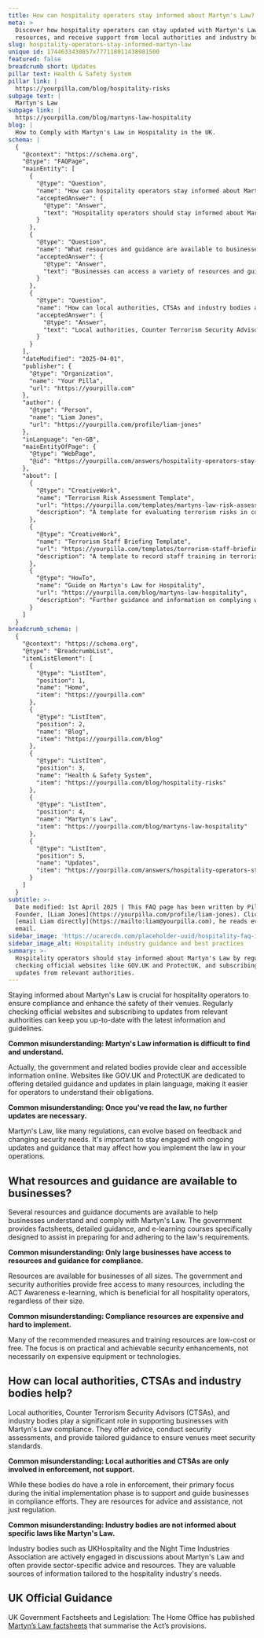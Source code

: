 ```yaml
---
title: How can hospitality operators stay informed about Martyn's Law?
meta: >
  Discover how hospitality operators can stay updated with Martyn's Law, access
  resources, and receive support from local authorities and industry bodies.
slug: hospitality-operators-stay-informed-martyn-law
unique id: 1744633430857x777118011438981500
featured: false
breadcrumb short: Updates
pillar text: Health & Safety System
pillar link: |
  https://yourpilla.com/blog/hospitality-risks
subpage text: |
  Martyn's Law
subpage link: |
  https://yourpilla.com/blog/martyns-law-hospitality
blog: |
  How to Comply with Martyn's Law in Hospitality in the UK.
schema: |
  {
    "@context": "https://schema.org",
    "@type": "FAQPage",
    "mainEntity": [
      {
        "@type": "Question",
        "name": "How can hospitality operators stay informed about Martyn's Law?",
        "acceptedAnswer": {
          "@type": "Answer",
          "text": "Hospitality operators should stay informed about Martyn's Law by regularly checking official websites like GOV.UK and ProtectUK, and subscribing to updates from relevant authorities. These platforms provide clear and accessible information, guidelines, and updates. It's crucial to remain engaged with ongoing guidance and updates to effectively implement the law in your operations."
        }
      },
      {
        "@type": "Question",
        "name": "What resources and guidance are available to businesses concerning Martyn's Law?",
        "acceptedAnswer": {
          "@type": "Answer",
          "text": "Businesses can access a variety of resources and guidance to comply with Martyn's Law. The government provides factsheets, detailed guidance, and e-learning courses through platforms like the ACT Awareness e-learning, which are beneficial for all sizes of hospitality operators. These resources are typically low-cost or free, focusing on practical security enhancements."
        }
      },
      {
        "@type": "Question",
        "name": "How can local authorities, CTSAs and industry bodies assist in compliance with Martyn's Law?",
        "acceptedAnswer": {
          "@type": "Answer",
          "text": "Local authorities, Counter Terrorism Security Advisors (CTSAs), and industry bodies such as UKHospitality and the Night Time Industries Association provide significant support in Martyn's Law compliance. They offer advice, conduct security assessments, and provide tailored guidance to help venues comply with security standards. These bodies are crucial in both support and regulation aspects."
        }
      }
    ],
    "dateModified": "2025-04-01",
    "publisher": {
      "@type": "Organization",
      "name": "Your Pilla",
      "url": "https://yourpilla.com"
    },
    "author": {
      "@type": "Person",
      "name": "Liam Jones",
      "url": "https://yourpilla.com/profile/liam-jones"
    },
    "inLanguage": "en-GB",
    "mainEntityOfPage": {
      "@type": "WebPage",
      "@id": "https://yourpilla.com/answers/hospitality-operators-stay-informed-martyn-law"
    },
    "about": [
      {
        "@type": "CreativeWork",
        "name": "Terrorism Risk Assessment Template",
        "url": "https://yourpilla.com/templates/martyns-law-risk-assessment",
        "description": "A template for evaluating terrorism risks in compliance with Martyn's Law, helping businesses decide on control measures."
      },
      {
        "@type": "CreativeWork",
        "name": "Terrorism Staff Briefing Template",
        "url": "https://yourpilla.com/templates/terrorism-staff-briefing",
        "description": "A template to record staff training in terrorism awareness and preparedness, complying with Martyn's Law requirements."
      },
      {
        "@type": "HowTo",
        "name": "Guide on Martyn's Law for Hospitality",
        "url": "https://yourpilla.com/blog/martyns-law-hospitality",
        "description": "Further guidance and information on complying with Martyn's Law in the hospitality sector, including staff training and security assessments."
      }
    ]
  }
breadcrumb_schema: |
  {
    "@context": "https://schema.org",
    "@type": "BreadcrumbList",
    "itemListElement": [
      {
        "@type": "ListItem",
        "position": 1,
        "name": "Home",
        "item": "https://yourpilla.com"
      },
      {
        "@type": "ListItem",
        "position": 2,
        "name": "Blog",
        "item": "https://yourpilla.com/blog"
      },
      {
        "@type": "ListItem",
        "position": 3,
        "name": "Health & Safety System",
        "item": "https://yourpilla.com/blog/hospitality-risks"
      },
      {
        "@type": "ListItem",
        "position": 4,
        "name": "Martyn's Law",
        "item": "https://yourpilla.com/blog/martyns-law-hospitality"
      },
      {
        "@type": "ListItem",
        "position": 5,
        "name": "Updates",
        "item": "https://yourpilla.com/answers/hospitality-operators-stay-informed-martyn-law"
      }
    ]
  }
subtitle: >-
  Date modified: 1st April 2025 | This FAQ page has been written by Pilla
  Founder, [Liam Jones](https://yourpilla.com/profile/liam-jones). Click to
  [email Liam directly](https://mailto:liam@yourpilla.com), he reads every
  email.
sidebar_image: 'https://ucarecdn.com/placeholder-uuid/hospitality-faq-image.jpg'
sidebar_image_alt: Hospitality industry guidance and best practices
summary: >-
  Hospitality operators should stay informed about Martyn's Law by regularly
  checking official websites like GOV.UK and ProtectUK, and subscribing to
  updates from relevant authorities.
---
```

Staying informed about Martyn's Law is crucial for hospitality operators to ensure compliance and enhance the safety of their venues. Regularly checking official websites and subscribing to updates from relevant authorities can keep you up-to-date with the latest information and guidelines.

**Common misunderstanding: Martyn's Law information is difficult to find and understand.**

Actually, the government and related bodies provide clear and accessible information online. Websites like GOV.UK and ProtectUK are dedicated to offering detailed guidance and updates in plain language, making it easier for operators to understand their obligations.

**Common misunderstanding: Once you've read the law, no further updates are necessary.**

Martyn's Law, like many regulations, can evolve based on feedback and changing security needs. It's important to stay engaged with ongoing updates and guidance that may affect how you implement the law in your operations.

## What resources and guidance are available to businesses?

Several resources and guidance documents are available to help businesses understand and comply with Martyn's Law. The government provides factsheets, detailed guidance, and e-learning courses specifically designed to assist in preparing for and adhering to the law's requirements.

**Common misunderstanding: Only large businesses have access to resources and guidance for compliance.**

Resources are available for businesses of all sizes. The government and security authorities provide free access to many resources, including the ACT Awareness e-learning, which is beneficial for all hospitality operators, regardless of their size.

**Common misunderstanding: Compliance resources are expensive and hard to implement.**

Many of the recommended measures and training resources are low-cost or free. The focus is on practical and achievable security enhancements, not necessarily on expensive equipment or technologies.

## How can local authorities, CTSAs and industry bodies help?

Local authorities, Counter Terrorism Security Advisors (CTSAs), and industry bodies play a significant role in supporting businesses with Martyn's Law compliance. They offer advice, conduct security assessments, and provide tailored guidance to ensure venues meet security standards.

**Common misunderstanding: Local authorities and CTSAs are only involved in enforcement, not support.**

While these bodies do have a role in enforcement, their primary focus during the initial implementation phase is to support and guide businesses in compliance efforts. They are resources for advice and assistance, not just regulation.

**Common misunderstanding: Industry bodies are not informed about specific laws like Martyn's Law.**

Industry bodies such as UKHospitality and the Night Time Industries Association are actively engaged in discussions about Martyn's Law and often provide sector-specific advice and resources. They are valuable sources of information tailored to the hospitality industry's needs.

## UK Official Guidance

UK Government Factsheets and Legislation: The Home Office has published [Martyn’s Law factsheets](https://homeofficemedia.blog.gov.uk/2023/12/06/martyns-law-factsheets/) that summarise the Act’s provisions.
